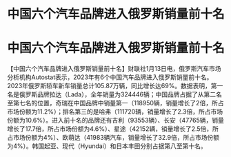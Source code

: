 # 中国六个汽车品牌进入俄罗斯销量前十名

# 中国六个汽车品牌进入俄罗斯销量前十名

【中国六个汽车品牌进入俄罗斯销量前十名】财联社1月13日电，俄罗斯汽车市场分析机构Autostat表示，2023年有6个中国汽车品牌进入俄罗斯销量前十名。2023年俄罗斯轿车新车销量总计105.87万辆，同比增长达69%。数据表明，第一名是俄罗斯品牌拉达（Lada），全年销量为324446辆；中国品牌占据了从第二名至第七名的位置，奇瑞在中国品牌中销量第一（118950辆，销量增长了2倍，所占市场份额为11.2%）；排名第三的是哈弗（111720辆，销量增长了2.3倍，所占市场份额为10.6%）。进入前十名的品牌还有吉利（93553辆）、长安（47765辆，销量增长了17.7倍，所占市场份额为4.6%）、星途（42152辆，销量增长了2.5倍，所占市场份额为4%）、欧萌达（41983辆汽车，销量增长了32.9倍，所占市场份额为4%）。韩国起亚、现代（Hyundai）和日本丰田分别占据第八至第十名。

